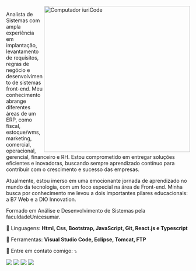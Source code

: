 <img src="https://raw.githubusercontent.com/MicaelliMedeiros/micaellimedeiros/master/image/computer-illustration.png" min-width="400px" max-width="400px" width="400px" align="right" alt="Computador iuriCode">

<p align="left"> 
  Analista de Sistemas com ampla experiência em implantação, levantamento de requisitos, regras de negócio e desenvolvimento de sistemas front-end. Meu conhecimento abrange diferentes áreas de um ERP, como fiscal, estoque/wms, marketing, comercial, operacional, gerencial, financeiro e RH. Estou comprometido em entregar soluções eficientes e inovadoras, buscando sempre aprendizado contínuo para contribuir com o crescimento e sucesso das empresas.

Atualmente, estou imerso em uma emocionante jornada de aprendizado no mundo da tecnologia, com um foco especial na área de Front-end. Minha busca por conhecimento me levou a dois importantes pilares educacionais: a B7 Web e a DIO Innovation.

Formado em Análise e Desenvolvimento de Sistemas pela faculdadeUnicesumar.<br>
</p>

<p align="left">
  🦄 Linguagens: <strong>Html, Css, Bootstrap, JavaScript, Git, React.js e Typescript</strong>
</p>

<p align="left">
  💼 Ferramentas: <strong>Visual Studio Code, Eclipse, Tomcat, FTP</strong>
</p>

<p align="left">
  💌 Entre em contato comigo: ⤵️
</p>

<p align="left">
  <a href="marcio123.ms465@gmail.com" alt="Gmail">
  <img src="https://img.shields.io/badge/-Gmail-FF0000?style=flat-square&labelColor=FF0000&logo=gmail&logoColor=white&link" /></a>

  <a href="https://www.linkedin.com/in/marcio-guinati-b87322179/" alt="Linkedin">
  <img src="https://img.shields.io/badge/-Linkedin-0e76a8?style=flat-square&logo=Linkedin&logoColor=white&link" /></a>

  <a href="https://api.whatsapp.com/send?l=pt&amp;phone=5516992475333" alt="WhatsApp">
  <img src="https://img.shields.io/badge/-WhatsApp-25d366?style=flat-square&labelColor=25d366&logo=whatsapp&logoColor=white&link"/></a>

  <a href="https:devguinati.tech" alt="Site">
  <img src="https://img.shields.io/badge/-web-00BFFF?style=flat-square&labelColor=00BFFF&logo=airplayvideo&logoColor=white&link"/></a>
</p>  
